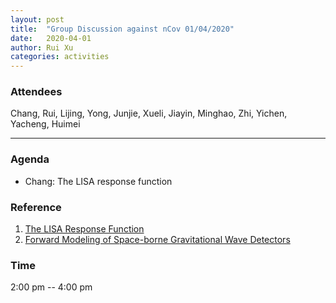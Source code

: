 ```yaml
---
layout: post
title:  "Group Discussion against nCov 01/04/2020"
date:   2020-04-01
author: Rui Xu
categories: activities
---
```



### Attendees

Chang, Rui, Lijing, Yong, Junjie, Xueli, Jiayin, Minghao, Zhi, Yichen, Yacheng,
Huimei

---

### Agenda

- Chang: The LISA response function


### Reference

1. [The LISA Response Function](https://arxiv.org/abs/gr-qc/0209011)
2. [Forward Modeling of Space-borne Gravitational Wave Detectors](https://arxiv.org/abs/gr-qc/0311069)


### Time

2:00 pm -- 4:00 pm

